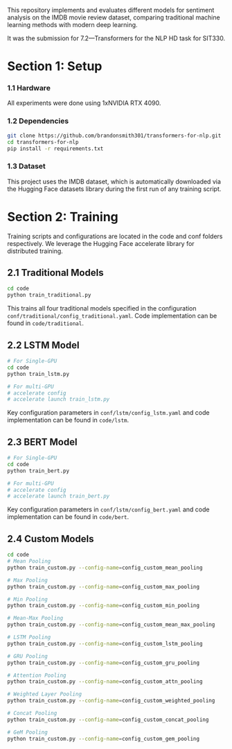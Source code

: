 This repository implements and evaluates different models for sentiment analysis on the IMDB movie review dataset, comparing traditional machine learning methods with modern deep learning. 

It was the submission for 7.2—Transformers for the NLP HD task for SIT330.

# Section 1: Setup

### 1.1 Hardware

All experiments were done using 1xNVIDIA RTX 4090.

### 1.2 Dependencies

```bash
git clone https://github.com/brandonsmith301/transformers-for-nlp.git
cd transformers-for-nlp
pip install -r requirements.txt
```

### 1.3 Dataset

This project uses the IMDB dataset, which is automatically downloaded via the Hugging Face datasets library during the first run of any training script.

# Section 2: Training

Training scripts and configurations are located in the code and conf folders respectively. We leverage the Hugging Face accelerate library for distributed training.

## 2.1 Traditional Models

```bash
cd code
python train_traditional.py
```

This trains all four traditional models specified in the configuration `conf/traditional/config_traditional.yaml`.
Code implementation can be found in `code/traditional`.

## 2.2 LSTM Model

```bash
# For Single-GPU
cd code
python train_lstm.py

# For multi-GPU 
# accelerate config
# accelerate launch train_lstm.py
```
Key configuration parameters in `conf/lstm/config_lstm.yaml` and code implementation can be found in `code/lstm`.

## 2.3 BERT Model

```bash
# For Single-GPU
cd code
python train_bert.py

# For multi-GPU 
# accelerate config
# accelerate launch train_bert.py
```

Key configuration parameters in `conf/lstm/config_bert.yaml` and code implementation can be found in `code/bert`.

## 2.4 Custom Models

```bash
cd code
# Mean Pooling
python train_custom.py --config-name=config_custom_mean_pooling

# Max Pooling
python train_custom.py --config-name=config_custom_max_pooling

# Min Pooling
python train_custom.py --config-name=config_custom_min_pooling

# Mean-Max Pooling
python train_custom.py --config-name=config_custom_mean_max_pooling

# LSTM Pooling
python train_custom.py --config-name=config_custom_lstm_pooling

# GRU Pooling
python train_custom.py --config-name=config_custom_gru_pooling

# Attention Pooling
python train_custom.py --config-name=config_custom_attn_pooling

# Weighted Layer Pooling
python train_custom.py --config-name=config_custom_weighted_pooling

# Concat Pooling
python train_custom.py --config-name=config_custom_concat_pooling

# GeM Pooling
python train_custom.py --config-name=config_custom_gem_pooling
```
